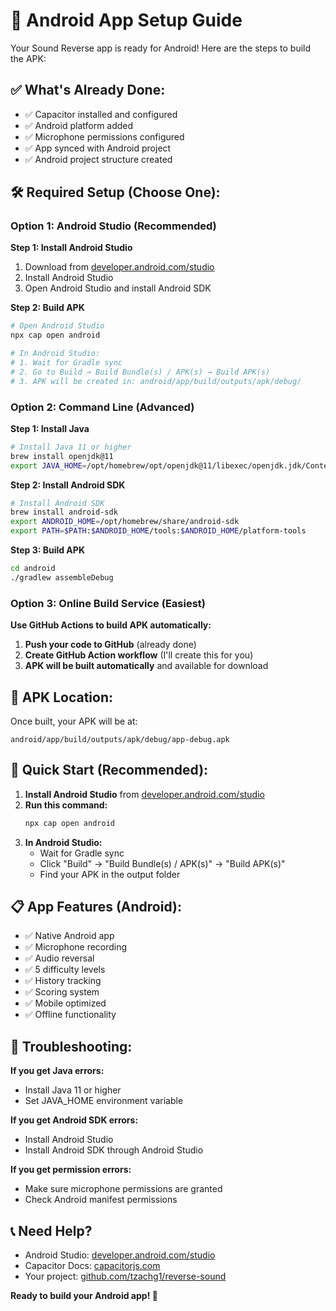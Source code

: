 # 🤖 Android App Setup Guide

Your Sound Reverse app is ready for Android! Here are the steps to build the APK:

## ✅ **What's Already Done:**
- ✅ Capacitor installed and configured
- ✅ Android platform added
- ✅ Microphone permissions configured
- ✅ App synced with Android project
- ✅ Android project structure created

## 🛠️ **Required Setup (Choose One):**

### **Option 1: Android Studio (Recommended)**

**Step 1: Install Android Studio**
1. Download from [developer.android.com/studio](https://developer.android.com/studio)
2. Install Android Studio
3. Open Android Studio and install Android SDK

**Step 2: Build APK**
```bash
# Open Android Studio
npx cap open android

# In Android Studio:
# 1. Wait for Gradle sync
# 2. Go to Build → Build Bundle(s) / APK(s) → Build APK(s)
# 3. APK will be created in: android/app/build/outputs/apk/debug/
```

### **Option 2: Command Line (Advanced)**

**Step 1: Install Java**
```bash
# Install Java 11 or higher
brew install openjdk@11
export JAVA_HOME=/opt/homebrew/opt/openjdk@11/libexec/openjdk.jdk/Contents/Home
```

**Step 2: Install Android SDK**
```bash
# Install Android SDK
brew install android-sdk
export ANDROID_HOME=/opt/homebrew/share/android-sdk
export PATH=$PATH:$ANDROID_HOME/tools:$ANDROID_HOME/platform-tools
```

**Step 3: Build APK**
```bash
cd android
./gradlew assembleDebug
```

### **Option 3: Online Build Service (Easiest)**

**Use GitHub Actions to build APK automatically:**

1. **Push your code to GitHub** (already done)
2. **Create GitHub Action workflow** (I'll create this for you)
3. **APK will be built automatically** and available for download

## 📱 **APK Location:**
Once built, your APK will be at:
```
android/app/build/outputs/apk/debug/app-debug.apk
```

## 🚀 **Quick Start (Recommended):**

1. **Install Android Studio** from [developer.android.com/studio](https://developer.android.com/studio)
2. **Run this command:**
   ```bash
   npx cap open android
   ```
3. **In Android Studio:**
   - Wait for Gradle sync
   - Click "Build" → "Build Bundle(s) / APK(s)" → "Build APK(s)"
   - Find your APK in the output folder

## 📋 **App Features (Android):**
- ✅ Native Android app
- ✅ Microphone recording
- ✅ Audio reversal
- ✅ 5 difficulty levels
- ✅ History tracking
- ✅ Scoring system
- ✅ Mobile optimized
- ✅ Offline functionality

## 🔧 **Troubleshooting:**

**If you get Java errors:**
- Install Java 11 or higher
- Set JAVA_HOME environment variable

**If you get Android SDK errors:**
- Install Android Studio
- Install Android SDK through Android Studio

**If you get permission errors:**
- Make sure microphone permissions are granted
- Check Android manifest permissions

## 📞 **Need Help?**
- Android Studio: [developer.android.com/studio](https://developer.android.com/studio)
- Capacitor Docs: [capacitorjs.com](https://capacitorjs.com)
- Your project: [github.com/tzachg1/reverse-sound](https://github.com/tzachg1/reverse-sound)

**Ready to build your Android app! 🚀**

